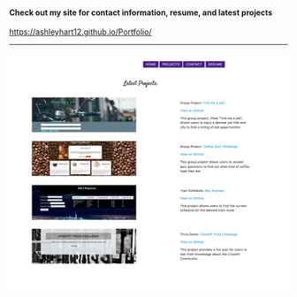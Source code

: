 
#### Check out my site for contact information, resume, and latest projects
 https://ashleyhart12.github.io/Portfolio/
 <hr>

 
![Portfolio Screenshot](/Images/screenshot.png)
